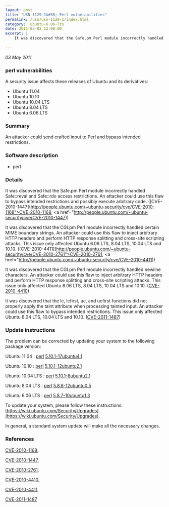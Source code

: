 ```yaml
---
layout: post
title: "USN-1129-1&#58; Perl vulnerabilities"
permalink: /usn/usn-1129-1/index.html
category:  ubuntu-6.06-lts
date: 2011-05-03 12:00:00
excerpt: |
    It was discovered that the Safe.pm Perl module incorrectly handled Safe::reval and Safe::rdo access restrictions. An attacker could use this flaw to bypass intended restrictions and possibly execute arbitrary code. ([CVE-2010-1447](http://people.ubuntu.com/~ubuntu-security/cve/CVE-2010-1168">CVE-2010-1168</a>, <a href="http://people.ubuntu.com/~ubuntu-security/cve/CVE-2010-1447))
    
--- 
```

 
 

*03 May 2011*

### perl vulnerabilities

A security issue affects these releases of Ubuntu and its derivatives:

* Ubuntu 11.04
* Ubuntu 10.10
* Ubuntu 10.04 LTS
* Ubuntu 8.04 LTS
* Ubuntu 6.06 LTS

### Summary

An attacker could send crafted input to Perl and bypass intended restrictions.

### Software description

* perl 

### Details

It was discovered that the Safe.pm Perl module incorrectly handled Safe::reval and Safe::rdo access restrictions. An attacker could use this flaw to bypass intended restrictions and possibly execute arbitrary code. ([CVE-2010-1447](http://people.ubuntu.com/~ubuntu-security/cve/CVE-2010-1168">CVE-2010-1168</a>, <a href="http://people.ubuntu.com/~ubuntu-security/cve/CVE-2010-1447))

It was discovered that the CGI.pm Perl module incorrectly handled certain MIME boundary strings. An attacker could use this flaw to inject arbitrary HTTP headers and perform HTTP response splitting and cross-site scripting attacks. This issue only affected Ubuntu 6.06 LTS, 8.04 LTS, 10.04 LTS and 10.10. ([CVE-2010-4411](http://people.ubuntu.com/~ubuntu-security/cve/CVE-2010-2761">CVE-2010-2761</a>, <a href="http://people.ubuntu.com/~ubuntu-security/cve/CVE-2010-4411))

It was discovered that the CGI.pm Perl module incorrectly handled newline characters. An attacker could use this flaw to inject arbitrary HTTP headers and perform HTTP response splitting and cross-site scripting attacks. This issue only affected Ubuntu 6.06 LTS, 8.04 LTS, 10.04 LTS and 10.10. ([CVE-2010-4410](http://people.ubuntu.com/~ubuntu-security/cve/CVE-2010-4410))

It was discovered that the lc, lcfirst, uc, and ucfirst functions did not properly apply the taint attribute when processing tainted input. An attacker could use this flaw to bypass intended restrictions. This issue only affected Ubuntu 8.04 LTS, 10.04 LTS and 10.10. ([CVE-2011-1487](http://people.ubuntu.com/~ubuntu-security/cve/CVE-2011-1487)) 

### Update instructions

The problem can be corrected by updating your system to the following package version:

Ubuntu 11.04
 : [perl](https://launchpad.net/ubuntu/+source/perl) <span> [5.10.1-17ubuntu4.1](https://launchpad.net/ubuntu/+source/perl/5.10.1-17ubuntu4.1) </span> 

Ubuntu 10.10
 : [perl](https://launchpad.net/ubuntu/+source/perl) <span> [5.10.1-12ubuntu2.1](https://launchpad.net/ubuntu/+source/perl/5.10.1-12ubuntu2.1) </span> 

Ubuntu 10.04 LTS
 : [perl](https://launchpad.net/ubuntu/+source/perl) <span> [5.10.1-8ubuntu2.1](https://launchpad.net/ubuntu/+source/perl/5.10.1-8ubuntu2.1) </span> 

Ubuntu 8.04 LTS
 : [perl](https://launchpad.net/ubuntu/+source/perl) <span> [5.8.8-12ubuntu0.5](https://launchpad.net/ubuntu/+source/perl/5.8.8-12ubuntu0.5) </span> 

Ubuntu 6.06 LTS
 : [perl](https://launchpad.net/ubuntu/+source/perl) <span> [5.8.7-10ubuntu1.3](https://launchpad.net/ubuntu/+source/perl/5.8.7-10ubuntu1.3) </span> 

To update your system, please follow these instructions: [https://wiki.ubuntu.com/Security/Upgrades](https://wiki.ubuntu.com/Security/Upgrades).

In general, a standard system update will make all the necessary changes. 

### References

 
 [CVE-2010-1168](http://people.ubuntu.com/~ubuntu-security/cve/CVE-2010-1168), 

 [CVE-2010-1447](http://people.ubuntu.com/~ubuntu-security/cve/CVE-2010-1447), 

 [CVE-2010-2761](http://people.ubuntu.com/~ubuntu-security/cve/CVE-2010-2761), 

 [CVE-2010-4410](http://people.ubuntu.com/~ubuntu-security/cve/CVE-2010-4410), 

 [CVE-2010-4411](http://people.ubuntu.com/~ubuntu-security/cve/CVE-2010-4411), 

 [CVE-2011-1487](http://people.ubuntu.com/~ubuntu-security/cve/CVE-2011-1487)
 


